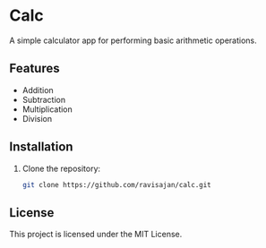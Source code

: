 # Calc

A simple calculator app for performing basic arithmetic operations.

## Features
- Addition
- Subtraction
- Multiplication
- Division

## Installation
1. Clone the repository:
   ```bash
   git clone https://github.com/ravisajan/calc.git

## License
This project is licensed under the MIT License.

